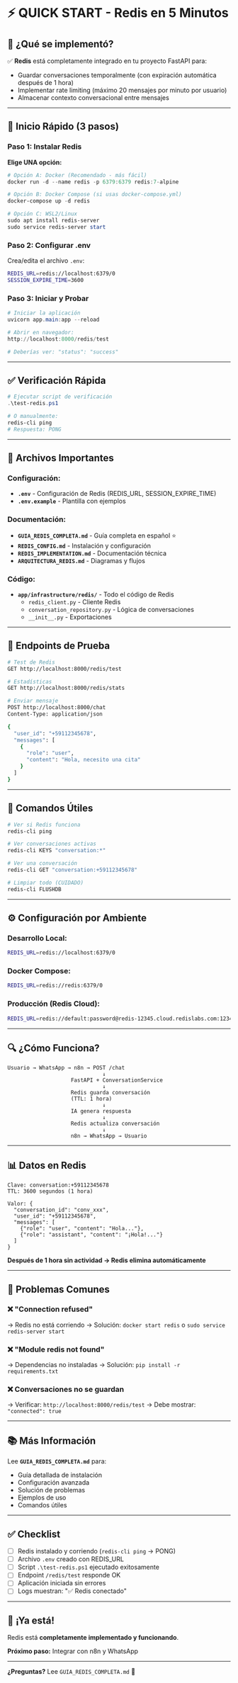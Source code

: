 # ⚡ QUICK START - Redis en 5 Minutos

## 🎯 ¿Qué se implementó?

✅ **Redis** está completamente integrado en tu proyecto FastAPI para:
- Guardar conversaciones temporalmente (con expiración automática después de 1 hora)
- Implementar rate limiting (máximo 20 mensajes por minuto por usuario)
- Almacenar contexto conversacional entre mensajes

---

## 🚀 Inicio Rápido (3 pasos)

### Paso 1: Instalar Redis

**Elige UNA opción:**

```powershell
# Opción A: Docker (Recomendado - más fácil)
docker run -d --name redis -p 6379:6379 redis:7-alpine

# Opción B: Docker Compose (si usas docker-compose.yml)
docker-compose up -d redis

# Opción C: WSL2/Linux
sudo apt install redis-server
sudo service redis-server start
```

### Paso 2: Configurar .env

Crea/edita el archivo `.env`:

```bash
REDIS_URL=redis://localhost:6379/0
SESSION_EXPIRE_TIME=3600
```

### Paso 3: Iniciar y Probar

```powershell
# Iniciar la aplicación
uvicorn app.main:app --reload

# Abrir en navegador:
http://localhost:8000/redis/test

# Deberías ver: "status": "success"
```

---

## ✅ Verificación Rápida

```powershell
# Ejecutar script de verificación
.\test-redis.ps1

# O manualmente:
redis-cli ping
# Respuesta: PONG
```

---

## 📁 Archivos Importantes

### Configuración:
- **`.env`** - Configuración de Redis (REDIS_URL, SESSION_EXPIRE_TIME)
- **`.env.example`** - Plantilla con ejemplos

### Documentación:
- **`GUIA_REDIS_COMPLETA.md`** - Guía completa en español ⭐
- **`REDIS_CONFIG.md`** - Instalación y configuración
- **`REDIS_IMPLEMENTATION.md`** - Documentación técnica
- **`ARQUITECTURA_REDIS.md`** - Diagramas y flujos

### Código:
- **`app/infrastructure/redis/`** - Todo el código de Redis
  - `redis_client.py` - Cliente Redis
  - `conversation_repository.py` - Lógica de conversaciones
  - `__init__.py` - Exportaciones

---

## 🧪 Endpoints de Prueba

```bash
# Test de Redis
GET http://localhost:8000/redis/test

# Estadísticas
GET http://localhost:8000/redis/stats

# Enviar mensaje
POST http://localhost:8000/chat
Content-Type: application/json

{
  "user_id": "+59112345678",
  "messages": [
    {
      "role": "user",
      "content": "Hola, necesito una cita"
    }
  ]
}
```

---

## 🔧 Comandos Útiles

```bash
# Ver si Redis funciona
redis-cli ping

# Ver conversaciones activas
redis-cli KEYS "conversation:*"

# Ver una conversación
redis-cli GET "conversation:+59112345678"

# Limpiar todo (CUIDADO)
redis-cli FLUSHDB
```

---

## ⚙️ Configuración por Ambiente

### Desarrollo Local:
```bash
REDIS_URL=redis://localhost:6379/0
```

### Docker Compose:
```bash
REDIS_URL=redis://redis:6379/0
```

### Producción (Redis Cloud):
```bash
REDIS_URL=redis://default:password@redis-12345.cloud.redislabs.com:12345
```

---

## 🔍 ¿Cómo Funciona?

```
Usuario → WhatsApp → n8n → POST /chat
                              ↓
                    FastAPI + ConversationService
                              ↓
                    Redis guarda conversación
                    (TTL: 1 hora)
                              ↓
                    IA genera respuesta
                              ↓
                    Redis actualiza conversación
                              ↓
                    n8n → WhatsApp → Usuario
```

---

## 📊 Datos en Redis

```
Clave: conversation:+59112345678
TTL: 3600 segundos (1 hora)

Valor: {
  "conversation_id": "conv_xxx",
  "user_id": "+59112345678",
  "messages": [
    {"role": "user", "content": "Hola..."},
    {"role": "assistant", "content": "¡Hola!..."}
  ]
}
```

**Después de 1 hora sin actividad → Redis elimina automáticamente**

---

## 🚨 Problemas Comunes

### ❌ "Connection refused"
→ Redis no está corriendo
→ Solución: `docker start redis` o `sudo service redis-server start`

### ❌ "Module redis not found"
→ Dependencias no instaladas
→ Solución: `pip install -r requirements.txt`

### ❌ Conversaciones no se guardan
→ Verificar: `http://localhost:8000/redis/test`
→ Debe mostrar: `"connected": true`

---

## 📚 Más Información

Lee **`GUIA_REDIS_COMPLETA.md`** para:
- Guía detallada de instalación
- Configuración avanzada
- Solución de problemas
- Ejemplos de uso
- Comandos útiles

---

## ✅ Checklist

- [ ] Redis instalado y corriendo (`redis-cli ping` → PONG)
- [ ] Archivo `.env` creado con REDIS_URL
- [ ] Script `.\test-redis.ps1` ejecutado exitosamente
- [ ] Endpoint `/redis/test` responde OK
- [ ] Aplicación iniciada sin errores
- [ ] Logs muestran: "✅ Redis conectado"

---

## 🎉 ¡Ya está!

Redis está **completamente implementado y funcionando**.

**Próximo paso:** Integrar con n8n y WhatsApp

---

**¿Preguntas?** Lee `GUIA_REDIS_COMPLETA.md` 📖
